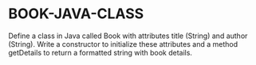# BOOK-JAVA-CLASS
Define a class in Java called Book with attributes title (String) and author (String). Write a constructor to initialize these attributes and a method getDetails to return a formatted string with book details.

